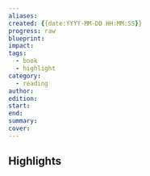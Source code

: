 ```yaml
---
aliases: 
created: {{date:YYYY-MM-DD HH:MM:SS}}
progress: raw
blueprint: 
impact: 
tags:
  - book
  - highlight
category:
  - reading
author: 
edition: 
start: 
end: 
summary: 
cover:
---
```


## Highlights